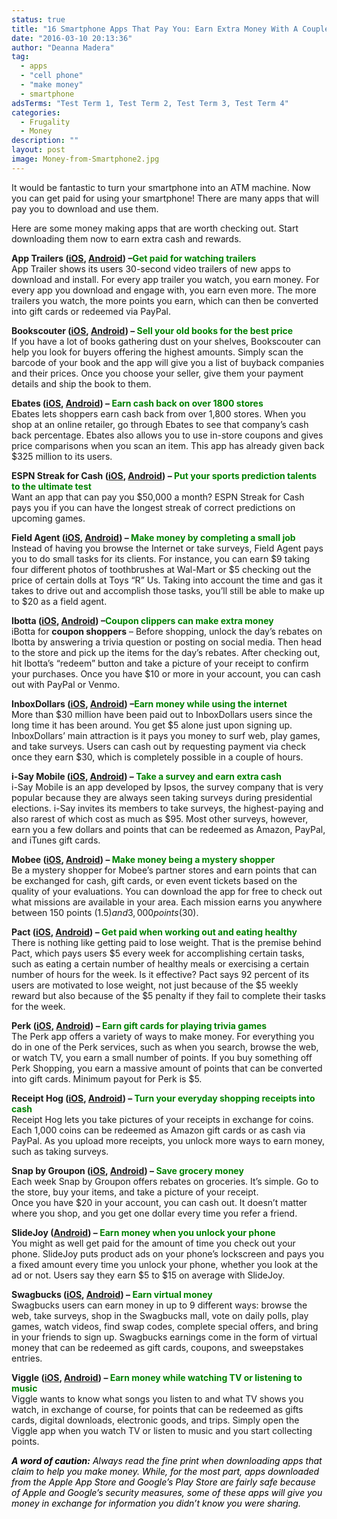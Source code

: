 ```yaml
---
status: true
title: "16 Smartphone Apps That Pay You: Earn Extra Money With A Couple Of Clicks"
date: "2016-03-10 20:13:36"
author: "Deanna Madera"
tag:
  - apps
  - "cell phone"
  - "make money"
  - smartphone
adsTerms: "Test Term 1, Test Term 2, Test Term 3, Test Term 4"
categories:
  - Frugality
  - Money
description: ""
layout: post
image: Money-from-Smartphone2.jpg
---
```


It would be fantastic to turn your smartphone into an ATM machine. Now you can get paid for using your smartphone! There are many apps that will pay you to download and use them.

Here are some money making apps that are worth checking out. Start downloading them now to earn extra cash and rewards.

**App Trailers ([iOS](https://itunes.apple.com/us/app/app-trailers/id469489347?mt=8), [Android](https://play.google.com/store/apps/details?id=com.appredeem.apptrailers&hl=en)) –<span style="color: #008000;">Get paid for watching trailers</span>**  
App Trailer shows its users 30-second video trailers of new apps to download and install. For every app trailer you watch, you earn money. For every app you download and engage with, you earn even more. The more trailers you watch, the more points you earn, which can then be converted into gift cards or redeemed via PayPal.

**Bookscouter ([iOS](https://itunes.apple.com/us/app/bookscouter-mobile/id366508853?mt=8), [Android](https://play.google.com/store/apps/details?id=com.bookscouter&hl=en)) – <span style="color: #008000;">Sell your old books for the best price</span>**  
If you have a lot of books gathering dust on your shelves, Bookscouter can help you look for buyers offering the highest amounts. Simply scan the barcode of your book and the app will give you a list of buyback companies and their prices. Once you choose your seller, give them your payment details and ship the book to them.

**Ebates ([iOS](https://itunes.apple.com/us/app/ebates-cash-back-coupons/id723134859?mt=8), [Android](https://play.google.com/store/apps/details?id=com.ebates&hl=en)) – <span style="color: #008000;">Earn cash back on over 1800 stores</span>**  
Ebates lets shoppers earn cash back from over 1,800 stores. When you shop at an online retailer, go through Ebates to see that company’s cash back percentage. Ebates also allows you to use in-store coupons and gives price comparisons when you scan an item. This app has already given back $325 million to its users.

**ESPN Streak for Cash ([iOS](https://itunes.apple.com/en/app/espn-streak-for-the-cash/id340058356?mt=8), [Android](https://play.google.com/store/apps/details?id=com.espn.streakforcash&hl=en)) – <span style="color: #008000;">Put your sports prediction talents to the ultimate test</span>**  
Want an app that can pay you $50,000 a month? ESPN Streak for Cash pays you if you can have the longest streak of correct predictions on upcoming games.

**Field Agent ([iOS](https://itunes.apple.com/us/app/field-agent/id364946558?mt=8), [Android](https://play.google.com/store/apps/details?id=net.fieldagent&hl=en)) – <span style="color: #008000;">Make money by completing a small job</span>**  
Instead of having you browse the Internet or take surveys, Field Agent pays you to do small tasks for its clients. For instance, you can earn $9 taking four different photos of toothbrushes at Wal-Mart or $5 checking out the price of certain dolls at Toys “R” Us. Taking into account the time and gas it takes to drive out and accomplish those tasks, you’ll still be able to make up to $20 as a field agent.

**Ibotta ([iOS](https://itunes.apple.com/us/app/ibotta-better-than-coupons/id559887125?mt=8), [Android](https://play.google.com/store/apps/details?id=com.ibotta.android&hl=en)) –<span style="color: #008000;">Coupon clippers can make extra money</span>**  
iBotta for **coupon shoppers** – Before shopping, unlock the day’s rebates on Ibotta by answering a trivia question or posting on social media. Then head to the store and pick up the items for the day’s rebates. After checking out, hit Ibotta’s “redeem” button and take a picture of your receipt to confirm your purchases. Once you have $10 or more in your account, you can cash out with PayPal or Venmo.

**InboxDollars ([iOS](https://itunes.apple.com/us/app/inboxdollars/id736173844?mt=8), [Android](https://play.google.com/store/apps/details?id=com.mentormate.android.inboxdollars&hl=en)) –<span style="color: #008000;">Earn money while using the internet</span>**  
More than $30 million have been paid out to InboxDollars users since the long time it has been around. You get $5 alone just upon signing up. InboxDollars’ main attraction is it pays you money to surf web, play games, and take surveys. Users can cash out by requesting payment via check once they earn $30, which is completely possible in a couple of hours.

**i-Say Mobile ([iOS](https://itunes.apple.com/us/app/ipsos-mobile/id563506031?mt=8), [Android](https://play.google.com/store/apps/details?id=com.lsbr.ipsos.mobile&hl=en)) – <span style="color: #008000;">Take a survey and earn extra cash</span>**  
i-Say Mobile is an app developed by Ipsos, the survey company that is very popular because they are always seen taking surveys during presidential elections. i-Say invites its members to take surveys, the highest-paying and also rarest of which cost as much as $95. Most other surveys, however, earn you a few dollars and points that can be redeemed as Amazon, PayPal, and iTunes gift cards.

**Mobee ([iOS](https://itunes.apple.com/us/app/mobee-earn-cash-secret-shopping/id506048732?mt=8), [Android](https://play.google.com/store/apps/details?id=com.getmobee&hl=en)) – <span style="color: #008000;">Make money being a mystery shopper</span>**  
Be a mystery shopper for Mobee’s partner stores and earn points that can be exchanged for cash, gift cards, or even event tickets based on the quality of your evaluations. You can download the app for free to check out what missions are available in your area. Each mission earns you anywhere between 150 points ($1.5) and 3,000 points ($30).

**Pact ([iOS](https://itunes.apple.com/us/app/pact-earn-cash-for-living/id456068701?mt=8), [Android](https://play.google.com/store/apps/details?id=com.gympact.android&hl=en)) – <span style="color: #008000;">Get paid when working out and eating healthy</span>**  
There is nothing like getting paid to lose weight. That is the premise behind Pact, which pays users $5 every week for accomplishing certain tasks, such as eating a certain number of healthy meals or exercising a certain number of hours for the week. Is it effective? Pact says 92 percent of its users are motivated to lose weight, not just because of the $5 weekly reward but also because of the $5 penalty if they fail to complete their tasks for the week.

**Perk ([iOS](https://itunes.apple.com/au/app/perk-pop-quiz!-get-paid-to/id872720863?mt=8), [Android](https://play.google.com/store/apps/details?id=com.jutera.perkpopquiz.aphone)) –<span style="color: #008000;"> Earn gift cards for playing trivia games</span>**  
The Perk app offers a variety of ways to make money. For everything you do in one of the Perk services, such as when you search, browse the web, or watch TV, you earn a small number of points. If you buy something off Perk Shopping, you earn a massive amount of points that can be converted into gift cards. Minimum payout for Perk is $5.

**Receipt Hog ([iOS](https://itunes.apple.com/us/app/receipt-hog-snap-receipts./id525373618?mt=8), [Android](https://play.google.com/store/apps/details?id=com.infoscout.receipthog&hl=en)) – <span style="color: #008000;">Turn your everyday shopping receipts into cash</span>**  
Receipt Hog lets you take pictures of your receipts in exchange for coins. Each 1,000 coins can be redeemed as Amazon gift cards or as cash via PayPal. As you upload more receipts, you unlock more ways to earn money, such as taking surveys.

**Snap by Groupon ([iOS](https://itunes.apple.com/us/app/snap-by-groupon-better-than/id659026337?mt=8), [Android](https://play.google.com/store/apps/details?id=com.buytopia.snap&hl=en)) – <span style="color: #008000;">Save grocery money</span>**  
Each week Snap by Groupon offers rebates on groceries. It’s simple. Go to the store, buy your items, and take a picture of your receipt.  
Once you have $20 in your account, you can cash out. It doesn’t matter where you shop, and you get one dollar every time you refer a friend.

**SlideJoy ([Android](https://play.google.com/store/apps/details?id=com.slidejoy&hl=en)) – <span style="color: #008000;">Earn money when you unlock your phone</span>**  
You might as well get paid for the amount of time you check out your phone. SlideJoy puts product ads on your phone’s lockscreen and pays you a fixed amount every time you unlock your phone, whether you look at the ad or not. Users say they earn $5 to $15 on average with SlideJoy.

**Swagbucks ([iOS](https://itunes.apple.com/us/app/swagbucks/id640439547?mt=8), [Android](https://play.google.com/store/apps/details?id=com.prodege.swagbucksmobile&hl=en)) – <span style="color: #008000;">Earn virtual money</span>**  
Swagbucks users can earn money in up to 9 different ways: browse the web, take surveys, shop in the Swagbucks mall, vote on daily polls, play games, watch videos, find swap codes, complete special offers, and bring in your friends to sign up. Swagbucks earnings come in the form of virtual money that can be redeemed as gift cards, coupons, and sweepstakes entries.

**Viggle ([iOS](https://itunes.apple.com/us/app/viggle/id487066871?mt=8), [Android](https://play.google.com/store/apps/details?id=com.functionx.viggle&hl=en)) – <span style="color: #008000;">Earn money while watching TV or listening to music</span>**  
Viggle wants to know what songs you listen to and what TV shows you watch, in exchange of course, for points that can be redeemed as gifts cards, digital downloads, electronic goods, and trips. Simply open the Viggle app when you watch TV or listen to music and you start collecting points.

_<span style="color: #000000;">**A word of caution:** Always read the fine print when downloading apps that claim to help you make money. While, for the most part, apps downloaded from the Apple App Store and Google’s Play Store are fairly safe because of Apple and Google’s security measures, some of these apps will give you money in exchange for information you didn’t know you were sharing.</span>_
